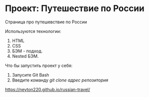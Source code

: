 # Проект: Путешествие по России

Страница про путешевствие по России

Используются технологии:  

1. HTML
2. CSS 
3. БЭМ - подход. 
4. Nested БЭМ.  

Что бы запустить проект у себя:

1. Запусите Git Bash
2. Введите команду *git clone адрес репозитория*

https://neyton220.github.io/russian-travel/
